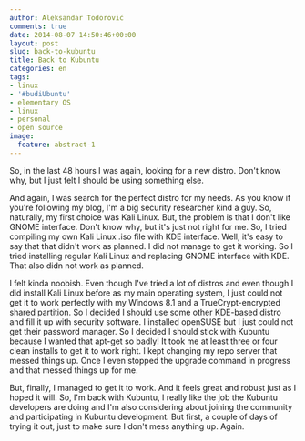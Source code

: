 ```yaml
---
author: Aleksandar Todorović
comments: true
date: 2014-08-07 14:50:46+00:00
layout: post
slug: back-to-kubuntu
title: Back to Kubuntu
categories: en
tags:
- linux
- '#budiUbuntu'
- elementary OS
- linux
- personal
- open source
image:
  feature: abstract-1
---
```


So, in the last 48 hours I was again, looking for a new distro. Don't know why, but I just felt I should be using something else.

And again, I was search for the perfect distro for my needs. As you know if you're following my blog, I'm a big security researcher kind a guy. So, naturally, my first choice was Kali Linux. But, the problem is that I don't like GNOME interface. Don't know why, but it's just not right for me. So, I tried compiling my own Kali Linux .iso file with KDE interface. Well, it's easy to say that that didn't work as planned. I did not manage to get it working. So I tried installing regular Kali Linux and replacing GNOME interface with KDE. That also didn not work as planned.

I felt kinda noobish. Even though I've tried a lot of distros and even though I did install Kali Linux before as my main operating system, I just could not get it to work perfectly with my Windows 8.1 and a TrueCrypt-encrypted shared partition. So I decided I should use some other KDE-based distro and fill it up with security software. I installed openSUSE but I just could not get their password manager. So I decided I should stick with Kubuntu because I wanted that apt-get so badly! It took me at least three or four clean installs to get it to work right. I kept changing my repo server that messed things up. Once I even stopped the upgrade command in progress and that messed things up for me.

But, finally, I managed to get it to work. And it feels great and robust just as I hoped it will. So, I'm back with Kubuntu, I really like the job the Kubuntu developers are doing and I'm also considering about joining the community and participating in Kubuntu development. But first, a couple of days of trying it out, just to make sure I don't mess anything up. Again.
